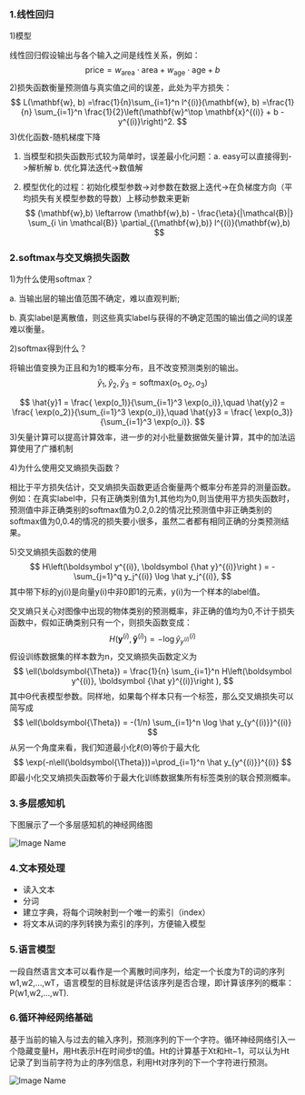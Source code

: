 ### 1.线性回归

1)模型

线性回归假设输出与各个输入之间是线性关系，例如：
$$
\mathrm{price} = w_{\mathrm{area}} \cdot \mathrm{area} + w_{\mathrm{age}} \cdot \mathrm{age} + b
$$
2)损失函数衡量预测值与真实值之间的误差，此处为平方损失：
$$
L(\mathbf{w}, b) =\frac{1}{n}\sum_{i=1}^n l^{(i)}(\mathbf{w}, b) =\frac{1}{n} \sum_{i=1}^n \frac{1}{2}\left(\mathbf{w}^\top \mathbf{x}^{(i)} + b - y^{(i)}\right)^2.
$$
3)优化函数-随机梯度下降

1. 当模型和损失函数形式较为简单时，误差最小化问题：a. easy可以直接得到->解析解 b. 优化算法迭代->数值解

2. 模型优化的过程：初始化模型参数->对参数在数据上迭代->在负梯度方向（平均损失有关模型参数的导数）上移动参数来更新
   $$
   (\mathbf{w},b) \leftarrow (\mathbf{w},b) - \frac{\eta}{|\mathcal{B}|} \sum_{i \in \mathcal{B}} \partial_{(\mathbf{w},b)} l^{(i)}(\mathbf{w},b)
   $$
   

### 2.softmax与交叉熵损失函数

1)为什么使用softmax？

a. 当输出层的输出值范围不确定，难以直观判断;

b. 真实label是离散值，则这些真实label与获得的不确定范围的输出值之间的误差难以衡量。

2)softmax得到什么？

将输出值变换为正且和为1的概率分布，且不改变预测类别的输出。
$$
\hat{y}_1, \hat{y}_2, \hat{y}_3 = \text{softmax}(o_1, o_2, o_3)
$$

$$
\hat{y}1 = \frac{ \exp(o_1)}{\sum_{i=1}^3 \exp(o_i)},\quad \hat{y}2 = \frac{ \exp(o_2)}{\sum_{i=1}^3 \exp(o_i)},\quad \hat{y}3 = \frac{ \exp(o_3)}{\sum_{i=1}^3 \exp(o_i)}.
$$
3)矢量计算可以提高计算效率，进一步的对小批量数据做矢量计算，其中的加法运算使用了广播机制

4)为什么使用交叉熵损失函数？

相比于平方损失估计，交叉熵损失函数更适合衡量两个概率分布差异的测量函数。例如：在真实label中，只有正确类别值为1,其他均为0,则当使用平方损失函数时，预测值中非正确类别的softmax值为0.2,0.2的情况比预测值中非正确类别的softmax值为0,0.4的情况的损失要小很多，虽然二者都有相同正确的分类预测结果。

5)交叉熵损失函数的使用
$$
H\left(\boldsymbol y^{(i)}, \boldsymbol {\hat y}^{(i)}\right ) = -\sum_{j=1}^q y_j^{(i)} \log \hat y_j^{(i)},
$$
其中带下标的yj(i)是向量y(i)中非0即1的元素，y(i)为一个样本的label值。

交叉熵只关心对图像中出现的物体类别的预测概率，非正确的值均为0,不计于损失函数中，假如正确类别只有一个，则损失函数变成：
$$
H(\boldsymbol y^{(i)}, \boldsymbol {\hat y}^{(i)}) = -\log \hat y_{y^{(i)}}^{(i)}
$$
假设训练数据集的样本数为n，交叉熵损失函数定义为
$$
\ell(\boldsymbol{\Theta}) = \frac{1}{n} \sum_{i=1}^n H\left(\boldsymbol y^{(i)}, \boldsymbol {\hat y}^{(i)}\right ),
$$
其中Θ代表模型参数。同样地，如果每个样本只有一个标签，那么交叉熵损失可以简写成
$$
\ell(\boldsymbol{\Theta}) = -(1/n) \sum_{i=1}^n \log \hat y_{y^{(i)}}^{(i)}
$$
从另一个角度来看，我们知道最小化ℓ(Θ)等价于最大化
$$
\exp(-n\ell(\boldsymbol{\Theta}))=\prod_{i=1}^n \hat y_{y^{(i)}}^{(i)}
$$
即最小化交叉熵损失函数等价于最大化训练数据集所有标签类别的联合预测概率。



### 3.多层感知机

下图展示了一个多层感知机的神经网络图

![Image Name](https://cdn.kesci.com/upload/image/q5ho684jmh.png)



### 4.文本预处理

- 读入文本
- 分词
- 建立字典，将每个词映射到一个唯一的索引（index）
- 将文本从词的序列转换为索引的序列，方便输入模型



### 5.语言模型

一段自然语言文本可以看作是一个离散时间序列，给定一个长度为T的词的序列w1,w2,…,wT，语言模型的目标就是评估该序列是否合理，即计算该序列的概率：P(w1,w2,…,wT).



### 6.循环神经网络基础

基于当前的输入与过去的输入序列，预测序列的下一个字符。循环神经网络引入一个隐藏变量H，用Ht表示H在时间步t的值。Ht的计算基于Xt和Ht−1，可以认为Ht记录了到当前字符为止的序列信息，利用Ht对序列的下一个字符进行预测。

![Image Name](https://cdn.kesci.com/upload/image/q5jkm0v44i.png?imageView2/0/w/640/h/640)